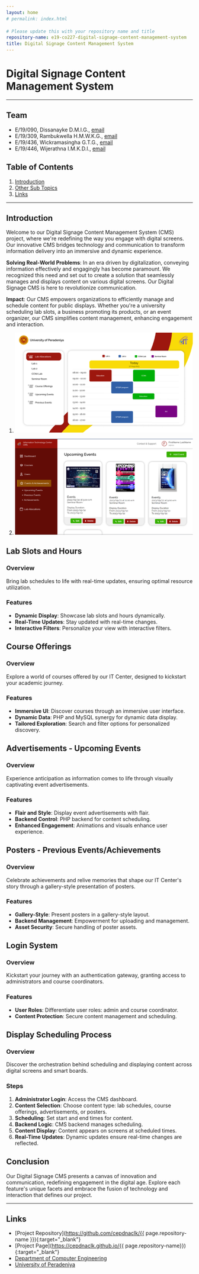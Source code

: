```yaml
---
layout: home
# permalink: index.html

# Please update this with your repository name and title
repository-name: e19-co227-digital-signage-content-management-system
title: Digital Signage Content Management System
---
```


[comment]: # "This is the standard layout for the project, but you can clean this and use your own template"

# Digital Signage Content Management System

---

<!-- 
This is a sample image, to show how to add images to your page. To learn more options, please refer [this](https://projects.ce.pdn.ac.lk/docs/faq/how-to-add-an-image/)

![Sample Image](./images/sample.png)
 -->

## Team
-  E/19/090, Dissanayke D.M.I.G., [email](mailto:e19090@eng.pdn.ac.lk)
-  E/19/309, Rambukwella H.M.W.K.G., [email](mailto:e19309@eng.pdn.ac.lk)
-  E/19/436, Wickramasingha G.T.G., [email](mailto:e19436@eng.pdn.ac.lk)
-  E/19/446, Wijerathna I.M.K.D.I., [email](mailto:e19446@eng.pdn.ac.lk)

## Table of Contents
1. [Introduction](#introduction)
2. [Other Sub Topics](#other-sub-topics)
3. [Links](#links)

---

## Introduction

Welcome to our Digital Signage Content Management System (CMS) project, where we're redefining the way you engage with digital screens. Our innovative CMS bridges technology and communication to transform information delivery into an immersive and dynamic experience.

**Solving Real-World Problems**: In an era driven by digitalization, conveying information effectively and engagingly has become paramount. We recognized this need and set out to create a solution that seamlessly manages and displays content on various digital screens. Our Digital Signage CMS is here to revolutionize communication.

**Impact**: Our CMS empowers organizations to efficiently manage and schedule content for public displays. Whether you're a university scheduling lab slots, a business promoting its products, or an event organizer, our CMS simplifies content management, enhancing engagement and interaction.

1. ![Smart TV - Public Display](./images/public.png)

2. ![Admin Web Pages](./images/admin.png)

## Lab Slots and Hours

### Overview

Bring lab schedules to life with real-time updates, ensuring optimal resource utilization.

### Features

- **Dynamic Display**: Showcase lab slots and hours dynamically.
- **Real-Time Updates**: Stay updated with real-time changes.
- **Interactive Filters**: Personalize your view with interactive filters.

## Course Offerings

### Overview

Explore a world of courses offered by our IT Center, designed to kickstart your academic journey.

### Features

- **Immersive UI**: Discover courses through an immersive user interface.
- **Dynamic Data**: PHP and MySQL synergy for dynamic data display.
- **Tailored Exploration**: Search and filter options for personalized discovery.

## Advertisements - Upcoming Events

### Overview

Experience anticipation as information comes to life through visually captivating event advertisements.

### Features

- **Flair and Style**: Display event advertisements with flair.
- **Backend Control**: PHP backend for content scheduling.
- **Enhanced Engagement**: Animations and visuals enhance user experience.

## Posters - Previous Events/Achievements

### Overview

Celebrate achievements and relive memories that shape our IT Center's story through a gallery-style presentation of posters.

### Features

- **Gallery-Style**: Present posters in a gallery-style layout.
- **Backend Management**: Empowerment for uploading and management.
- **Asset Security**: Secure handling of poster assets.

## Login System

### Overview

Kickstart your journey with an authentication gateway, granting access to administrators and course coordinators.

### Features

- **User Roles**: Differentiate user roles: admin and course coordinator.
- **Content Protection**: Secure content management and scheduling.

## Display Scheduling Process

### Overview

Discover the orchestration behind scheduling and displaying content across digital screens and smart boards.

### Steps

1. **Administrator Login**: Access the CMS dashboard.
2. **Content Selection**: Choose content type: lab schedules, course offerings, advertisements, or posters.
3. **Scheduling**: Set start and end times for content.
4. **Backend Logic**: CMS backend manages scheduling.
5. **Content Display**: Content appears on screens at scheduled times.
6. **Real-Time Updates**: Dynamic updates ensure real-time changes are reflected.

## Conclusion

Our Digital Signage CMS presents a canvas of innovation and communication, redefining engagement in the digital age. Explore each feature's unique facets and embrace the fusion of technology and interaction that defines our project.

---






## Links

- [Project Repository](https://github.com/cepdnaclk/{{ page.repository-name }}){:target="_blank"}
- [Project Page](https://cepdnaclk.github.io/{{ page.repository-name}}){:target="_blank"}
- [Department of Computer Engineering](http://www.ce.pdn.ac.lk/)
- [University of Peradeniya](https://eng.pdn.ac.lk/)


[//]: # (Please refer this to learn more about Markdown syntax)
[//]: # (https://github.com/adam-p/markdown-here/wiki/Markdown-Cheatsheet)
